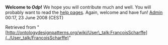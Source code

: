 __Welcome to _Odp_!__ We hope you will contribute much and well. 
You will probably want to read the [help pages](http://ontologydesignpatterns.org/wiki/Help:Contents "Help:Contents"). Again, welcome and have fun! [Admin](http://ontologydesignpatterns.org/wiki/index.php?title=User:Admin&action=edit&redlink=1 "User:Admin (not yet written)") 00:17, 23 June 2008 (CEST)





Retrieved from "[http://ontologydesignpatterns.org/wiki/User\_talk:FrancoisScharffe](../User_talk/FrancoisScharffe)"